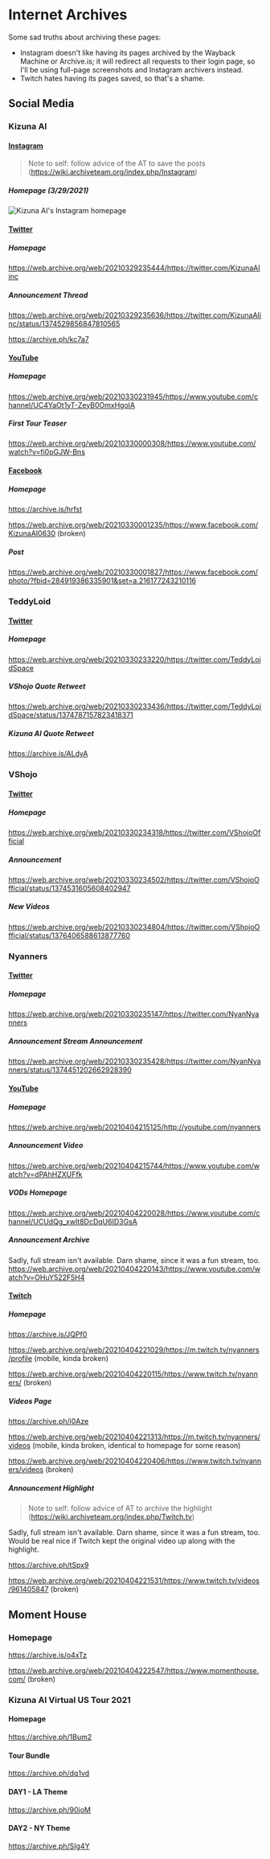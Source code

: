# Internet Archives

Some sad truths about archiving these pages:
* Instagram doesn't like having its pages archived by the Wayback Machine or Archive.is; it will 
  redirect all requests to their login page, so I'll be using full-page screenshots and Instagram
  archivers instead.
* Twitch hates having its pages saved, so that's a shame. 

## Social Media

### Kizuna AI

#### [Instagram](https://www.instagram.com/a.i.channel_official/)
<!-- [Left Image](https://user-images.githubusercontent.com/25624882/112911473-8176c880-90c3-11eb-8885-cd338d1511cd.png) -->
> Note to self: follow advice of the AT to save the posts (https://wiki.archiveteam.org/index.php/Instagram)

##### Homepage (3/29/2021)
![Kizuna AI's Instagram homepage](https://user-images.githubusercontent.com/25624882/112913530-d0266180-90c7-11eb-950c-a1dfd2aff002.png)

#### [Twitter](https://twitter.com/KizunaAIinc/)

##### Homepage
https://web.archive.org/web/20210329235444/https://twitter.com/KizunaAIinc

##### Announcement Thread
https://web.archive.org/web/20210329235636/https://twitter.com/KizunaAIinc/status/1374529856847810565

https://archive.ph/kc7a7

#### [YouTube](https://www.youtube.com/channel/UC4YaOt1yT-ZeyB0OmxHgolA)

##### Homepage
https://web.archive.org/web/20210330231945/https://www.youtube.com/channel/UC4YaOt1yT-ZeyB0OmxHgolA

##### First Tour Teaser
https://web.archive.org/web/20210330000308/https://www.youtube.com/watch?v=fi0pGJW-Bns

#### [Facebook](https://www.facebook.com/KizunaAI0630)

##### Homepage
https://archive.is/hrfst

https://web.archive.org/web/20210330001235/https://www.facebook.com/KizunaAI0630 (broken)

##### Post
https://web.archive.org/web/20210330001827/https://www.facebook.com/photo/?fbid=284919386335901&set=a.216177243210116

### TeddyLoid

#### [Twitter](https://twitter.com/TeddyLoidSpace)

##### Homepage
https://web.archive.org/web/20210330233220/https://twitter.com/TeddyLoidSpace

##### VShojo Quote Retweet
https://web.archive.org/web/20210330233436/https://twitter.com/TeddyLoidSpace/status/1374787157823418371

##### Kizuna AI Quote Retweet
https://archive.is/ALdyA

### VShojo

#### [Twitter](https://twitter.com/VShojoOfficial)

##### Homepage
https://web.archive.org/web/20210330234318/https://twitter.com/VShojoOfficial

##### Announcement
https://web.archive.org/web/20210330234502/https://twitter.com/VShojoOfficial/status/1374531605608402947

##### New Videos
https://web.archive.org/web/20210330234804/https://twitter.com/VShojoOfficial/status/1376406588613877760

### Nyanners

#### [Twitter](https://twitter.com/NyanNyanners)

##### Homepage
https://web.archive.org/web/20210330235147/https://twitter.com/NyanNyanners

##### Announcement Stream Announcement
https://web.archive.org/web/20210330235428/https://twitter.com/NyanNyanners/status/1374451202662928390

#### [YouTube](http://youtube.com/nyanners)

##### Homepage
https://web.archive.org/web/20210404215125/http://youtube.com/nyanners

##### Announcement Video
https://web.archive.org/web/20210404215744/https://www.youtube.com/watch?v=dPAhHZXUFfk

##### VODs Homepage
https://web.archive.org/web/20210404220028/https://www.youtube.com/channel/UCUdQg_xwlt8DcDqU6ID3GsA

##### Announcement Archive
Sadly, full stream isn't available. Darn shame, since it was a fun stream, too.
https://web.archive.org/web/20210404220143/https://www.youtube.com/watch?v=OHuY522F5H4

#### [Twitch](https://www.twitch.tv/nyanners/)

##### Homepage
https://archive.is/JQPf0

https://web.archive.org/web/20210404221029/https://m.twitch.tv/nyanners/profile (mobile, kinda broken)

https://web.archive.org/web/20210404220115/https://www.twitch.tv/nyanners/ (broken)

##### Videos Page
https://archive.ph/i0Aze

https://web.archive.org/web/20210404221313/https://m.twitch.tv/nyanners/videos (mobile, kinda broken, identical 
to homepage for some reason)

https://web.archive.org/web/20210404220406/https://www.twitch.tv/nyanners/videos (broken)

##### Announcement Highlight
> Note to self: follow advice of AT to archive the highlight (https://wiki.archiveteam.org/index.php/Twitch.tv)

Sadly, full stream isn't available. Darn shame, since it was a fun stream, too. Would be real
nice if Twitch kept the original video up along with the highlight.

https://archive.ph/tSpx9

https://web.archive.org/web/20210404221531/https://www.twitch.tv/videos/961405847 (broken)

## Moment House

### Homepage
https://archive.is/o4xTz

https://web.archive.org/web/20210404222547/https://www.momenthouse.com/ (broken)

### Kizuna AI Virtual US Tour 2021

#### Homepage
https://archive.ph/1Bum2

#### Tour Bundle

https://archive.ph/dq1vd

#### DAY1 - LA Theme

https://archive.ph/90joM

#### DAY2 - NY Theme

https://archive.ph/SIg4Y
